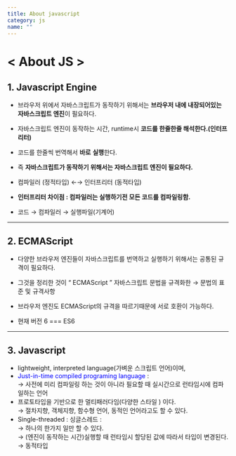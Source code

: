 ```yaml
---
title: About javascript
category: js
name: ""
---
```


# < About JS >

## 1. Javascript Engine

- 브라우저 위에서 자바스크립트가 동작하기 위해서는 **브라우저 내에 내장되어있는 자바스크립트 엔진**이 필요하다.
- 자바스크립트 엔진이 동작하는 시간, runtime시 **코드를 한줄한줄 해석한다.(인터프리터)**
- 코드를 한줄씩 번역해서 **바로** **실행**한다.
- 즉 **자바스크립트가 동작하기 위해서는 자바스크립트 엔진이 필요하다.**

- 컴파일러 (정적타입) ←→ 인터프리터 (동적타입)
- **인터프리터 차이점 : 컴파일러는 실행하기전 모든 코드를 컴파일링함.**
- 코드 → 컴파일러 → 실행파일(기계어)

---

## 2. ECMAScript

- 다양한 브라우저 엔진들이 자바스크립트를 번역하고 실행하기 위해서는 공통된 규격이 필요하다.

- 그것을 정리한 것이 “ ECMAScript ” 자바스크립트 문법을 규격화한 → 문법의 표준 및 규격사항

- 브라우저 엔진도 ECMAScript의 규격을 따르기때문에 서로 호환이 가능하다.

- 현재 버전 6 === ES6

---

## 3. Javascript

- lightweight, interpreted language(가벼운 스크립트 언어)이며,
- <span className="actvie" style="color:blue">Just-in-time compiled programing language</span> :  
  → 사전에 미리 컴파일링 하는 것이 아니라 필요할 때 실시간으로 런타임시에 컴파일하는 언어
- 프로토타입을 기반으로 한 멀티패러다임(다양한 스타일 ) 이다.  
  → 절차지향, 객체지향, 함수형 언어, 동적인 언어라고도 할 수 있다.
- Single-threaded : 싱글스레드 :  
  → 하나의 한가지 일만 할 수 있다.  
  → (엔진이 동작하는 시간)실행할 때 런타임시 할당된 값에 따라서 타입이 변경된다. → 동적타입
